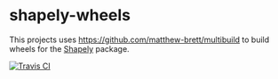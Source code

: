 shapely-wheels
==============

This projects uses https://github.com/matthew-brett/multibuild to build wheels
for the [Shapely](https://github.com/Toblerity/Shapely) package.

[![Travis CI](https://travis-ci.com/mapbox/shapely-wheels.svg?branch=main)](https://travis-ci.com/mapbox/shapely-wheels)
